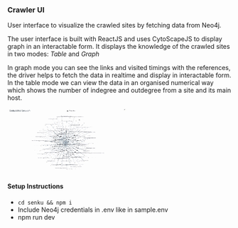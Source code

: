### Crawler UI

User interface to visualize the crawled sites by fetching data from Neo4j.


The user interface is built with ReactJS and uses CytoScapeJS to display graph in an interactable form. It displays the knowledge of the crawled sites in two modes: *Table* and *Graph*

In graph mode you can see the links and visited timings with the references, the driver helps to fetch the data in realtime and display in interactable form.
In the table mode we can view the data in an organised numerical way which shows the number of indegree and outdegree from a site and its main host.


![Demo](misc/TrimmedUI.gif)

#### Setup Instructions
- `cd senku && npm i`
- Include Neo4j credentials in .env like in sample.env
- npm run dev


